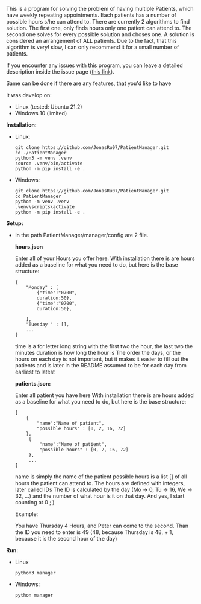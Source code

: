 
This is a program for solving the problem of having multiple Patients, which have weekly repeating appointments.
Each patients has a number of possible hours s/he can attend to. There are currently 2 algorithms to find solution.
The first one, only finds hours only one patient can attend to.
The second one solves for every possible solution and choses one. A solution is considered an arrangement of ALL patients. Due to the fact, that this algorithm is very! slow, I can only recommend it for a small number of patients.

If you encounter any issues with this program, you can leave a detailed description inside the issue page ([this link](https://github.com/JonasRu07/PatientManager/issues)).

Same can be done if there are any features, that you'd like to have


It was develop on:
* Linux (tested: Ubuntu 21.2)
* Windows 10 (limited)

__Installation:__

* Linux:
    ```
    git clone https://github.com/JonasRu07/PatientManager.git
    cd ./PatientManager
    python3 -m venv .venv
    source .venv/bin/activate
    python -m pip install -e .
    ```

* Windows:

    ```
    git clone https://github.com/JonasRu07/PatientManager.git
    cd PatientManager
    python -m venv .venv
    .venv\scripts\activate
    python -m pip install -e .
    ```

__Setup:__

* In the path PatientManager/manager/config are 2 file. 

    __hours.json__

    Enter all of your Hours you offer here.
    With installation there is are hours added as a baseline for what you need to do, but here is the base structure:


    ```
    {
        "Monday" : [
            {"time":"0700",
            duration:50},
            {"time":"0700",
            duration:50},
            
        ],
        "Tuesday " : [],
        ...
    }
    ```

    time is a for letter long string with the first two the hour, the last   two the minutes
    duration is how long the hour is
    The order the days, or the hours on each day is not important, but it makes it easier to fill out the patients
    and is later in the README assumed to be for each day from earliest to latest
    
    __patients.json:__

    Enter all patient you have here
    With installation there is are hours added as a baseline for what you need to do, but here is the base structure:

    ```
    [
        {
            "name":"Name of patient",
            "possible hours" : [0, 2, 16, 72]
        },
         {
             "name":"Name of patient",
             "possible hours" : [0, 2, 16, 72]
         },
         ...
    ]
    ```

    name is simply the name of the patient
    possible hours is a list [] of all hours the patient can attend to.
    The hours are defined with integers, later called IDs
    The ID is calculated by the day (Mo -> 0, Tu -> 16, We -> 32, ...) and the number of what hour is it on that day.
    And yes, I start counting at 0 ; )

    Example:
    
    You have Thursday 4 Hours, and Peter can come to the second. Than the ID you need to enter is 49
    (48, because Thursday is 48, + 1, because it is the second hour of the day)




__Run:__

* Linux

    ```
    python3 manager 
    ```
* Windows:

    ```
    python manager 
    ```


